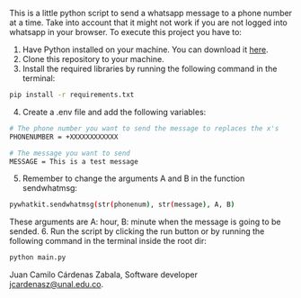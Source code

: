 This is a little python script to send a whatsapp message to a phone number at a time. Take into account that it might not work if you are not logged into whatsapp in your browser.
To execute this project you have to:

1. Have Python installed on your machine. You can download it [here](https://www.python.org/downloads/). 
2. Clone this repository to your machine.
3. Install the required libraries by running the following command in the terminal:
```bash
pip install -r requirements.txt
```
4. Create a .env file and add the following variables:
```bash
# The phone number you want to send the message to replaces the x's
PHONENUMBER = +XXXXXXXXXXXX

# The message you want to send
MESSAGE = This is a test message
```
5. Remember to change the arguments A and B in the function sendwhatmsg: 
```bash
pywhatkit.sendwhatmsg(str(phonenum), str(message), A, B)
```
These arguments are A: hour, B: minute when the message is going to be sended.
6. Run the script by clicking the run button or by running the following command in the terminal inside the root dir:
```bash
python main.py
```

Juan Camilo Cárdenas Zabala, Software developer
[jcardenasz@unal.edu.co](https://www.linkedin.com/in/juan-camilo-c%C3%A1rdenas-zabala-5aa65b309/).
